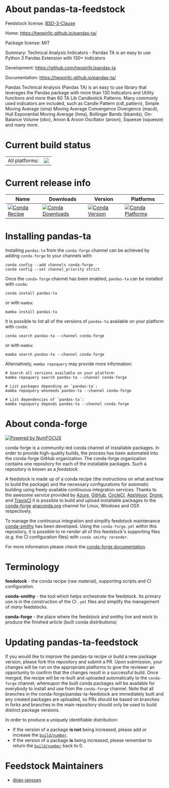 About pandas-ta-feedstock
=========================

Feedstock license: [BSD-3-Clause](https://github.com/conda-forge/pandas-ta-feedstock/blob/main/LICENSE.txt)

Home: https://twopirllc.github.io/pandas-ta/

Package license: MIT

Summary: Technical Analysis Indicators - Pandas TA is an easy to use Python 3 Pandas Extension with 130+ Indicators

Development: https://github.com/twopirllc/pandas-ta

Documentation: https://twopirllc.github.io/pandas-ta/

Pandas Technical Analysis (Pandas TA) is an easy to use library that
leverages the Pandas package with more than 130 Indicators and
Utility functions and more than 60 TA Lib Candlestick Patterns. Many
commonly used indicators are included, such as Candle Pattern
(cdl_pattern), Simple Moving Average (sma) Moving Average Convergence
Divergence (macd), Hull Exponential Moving Average (hma), Bollinger
Bands (bbands), On-Balance Volume (obv), Aroon & Aroon Oscillator
(aroon), Squeeze (squeeze) and many more.


Current build status
====================


<table><tr><td>All platforms:</td>
    <td>
      <a href="https://dev.azure.com/conda-forge/feedstock-builds/_build/latest?definitionId=14048&branchName=main">
        <img src="https://dev.azure.com/conda-forge/feedstock-builds/_apis/build/status/pandas-ta-feedstock?branchName=main">
      </a>
    </td>
  </tr>
</table>

Current release info
====================

| Name | Downloads | Version | Platforms |
| --- | --- | --- | --- |
| [![Conda Recipe](https://img.shields.io/badge/recipe-pandas--ta-green.svg)](https://anaconda.org/conda-forge/pandas-ta) | [![Conda Downloads](https://img.shields.io/conda/dn/conda-forge/pandas-ta.svg)](https://anaconda.org/conda-forge/pandas-ta) | [![Conda Version](https://img.shields.io/conda/vn/conda-forge/pandas-ta.svg)](https://anaconda.org/conda-forge/pandas-ta) | [![Conda Platforms](https://img.shields.io/conda/pn/conda-forge/pandas-ta.svg)](https://anaconda.org/conda-forge/pandas-ta) |

Installing pandas-ta
====================

Installing `pandas-ta` from the `conda-forge` channel can be achieved by adding `conda-forge` to your channels with:

```
conda config --add channels conda-forge
conda config --set channel_priority strict
```

Once the `conda-forge` channel has been enabled, `pandas-ta` can be installed with `conda`:

```
conda install pandas-ta
```

or with `mamba`:

```
mamba install pandas-ta
```

It is possible to list all of the versions of `pandas-ta` available on your platform with `conda`:

```
conda search pandas-ta --channel conda-forge
```

or with `mamba`:

```
mamba search pandas-ta --channel conda-forge
```

Alternatively, `mamba repoquery` may provide more information:

```
# Search all versions available on your platform:
mamba repoquery search pandas-ta --channel conda-forge

# List packages depending on `pandas-ta`:
mamba repoquery whoneeds pandas-ta --channel conda-forge

# List dependencies of `pandas-ta`:
mamba repoquery depends pandas-ta --channel conda-forge
```


About conda-forge
=================

[![Powered by
NumFOCUS](https://img.shields.io/badge/powered%20by-NumFOCUS-orange.svg?style=flat&colorA=E1523D&colorB=007D8A)](https://numfocus.org)

conda-forge is a community-led conda channel of installable packages.
In order to provide high-quality builds, the process has been automated into the
conda-forge GitHub organization. The conda-forge organization contains one repository
for each of the installable packages. Such a repository is known as a *feedstock*.

A feedstock is made up of a conda recipe (the instructions on what and how to build
the package) and the necessary configurations for automatic building using freely
available continuous integration services. Thanks to the awesome service provided by
[Azure](https://azure.microsoft.com/en-us/services/devops/), [GitHub](https://github.com/),
[CircleCI](https://circleci.com/), [AppVeyor](https://www.appveyor.com/),
[Drone](https://cloud.drone.io/welcome), and [TravisCI](https://travis-ci.com/)
it is possible to build and upload installable packages to the
[conda-forge](https://anaconda.org/conda-forge) [anaconda.org](https://anaconda.org/)
channel for Linux, Windows and OSX respectively.

To manage the continuous integration and simplify feedstock maintenance
[conda-smithy](https://github.com/conda-forge/conda-smithy) has been developed.
Using the ``conda-forge.yml`` within this repository, it is possible to re-render all of
this feedstock's supporting files (e.g. the CI configuration files) with ``conda smithy rerender``.

For more information please check the [conda-forge documentation](https://conda-forge.org/docs/).

Terminology
===========

**feedstock** - the conda recipe (raw material), supporting scripts and CI configuration.

**conda-smithy** - the tool which helps orchestrate the feedstock.
                   Its primary use is in the construction of the CI ``.yml`` files
                   and simplify the management of *many* feedstocks.

**conda-forge** - the place where the feedstock and smithy live and work to
                  produce the finished article (built conda distributions)


Updating pandas-ta-feedstock
============================

If you would like to improve the pandas-ta recipe or build a new
package version, please fork this repository and submit a PR. Upon submission,
your changes will be run on the appropriate platforms to give the reviewer an
opportunity to confirm that the changes result in a successful build. Once
merged, the recipe will be re-built and uploaded automatically to the
`conda-forge` channel, whereupon the built conda packages will be available for
everybody to install and use from the `conda-forge` channel.
Note that all branches in the conda-forge/pandas-ta-feedstock are
immediately built and any created packages are uploaded, so PRs should be based
on branches in forks and branches in the main repository should only be used to
build distinct package versions.

In order to produce a uniquely identifiable distribution:
 * If the version of a package **is not** being increased, please add or increase
   the [``build/number``](https://docs.conda.io/projects/conda-build/en/latest/resources/define-metadata.html#build-number-and-string).
 * If the version of a package **is** being increased, please remember to return
   the [``build/number``](https://docs.conda.io/projects/conda-build/en/latest/resources/define-metadata.html#build-number-and-string)
   back to 0.

Feedstock Maintainers
=====================

* [@jan-janssen](https://github.com/jan-janssen/)

